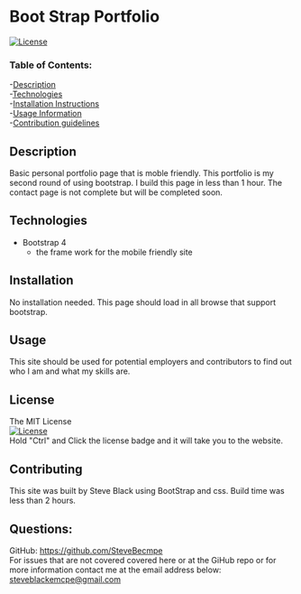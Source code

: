 # Boot Strap Portfolio
 
  [![License](https://img.shields.io/badge/License-Apache%202.0-blue.svg)](https://opensource.org/licenses/Apache-2.0)   

  ### Table of Contents:
  -[Description](#Description)      
  -[Technologies](#Technologies)  
  -[Installation Instructions](#Installation)    
  -[Usage Information](#Usage)    
  -[Contribution guidelines](#Contributing)    
  
  ## Description    
  Basic personal portfolio page that is moble friendly.
  This portfolio is my second round of using bootstrap. I build this page in less than 1 hour.
  The contact page is not complete but will be completed soon. 
    
  ## Technologies
  - Bootstrap 4
    - the frame work for the mobile friendly site
  
  
  ## Installation    
  No installation needed. This page should load in all browse that support bootstrap.
    
  
  ## Usage    
  This site should be used for potential employers and contributors to find out who I am and what my skills are.
  
  
  ## License   
  The MIT License    
  [![License](https://img.shields.io/badge/License-Apache%202.0-blue.svg)](https://opensource.org/licenses/Apache-2.0)   
  Hold "Ctrl" and Click the license badge and it will take you to the website.     
  
  
  ## Contributing 
  This site was built by Steve Black using BootStrap and css. 
  Build time was less than 2 hours.   
    
  
  ## Questions: 
  GitHub: https://github.com/SteveBecmpe     
  For issues that are not covered covered here or at the GiHub repo or for more information contact me at the email address below:   
  steveblackemcpe@gmail.com        
    
